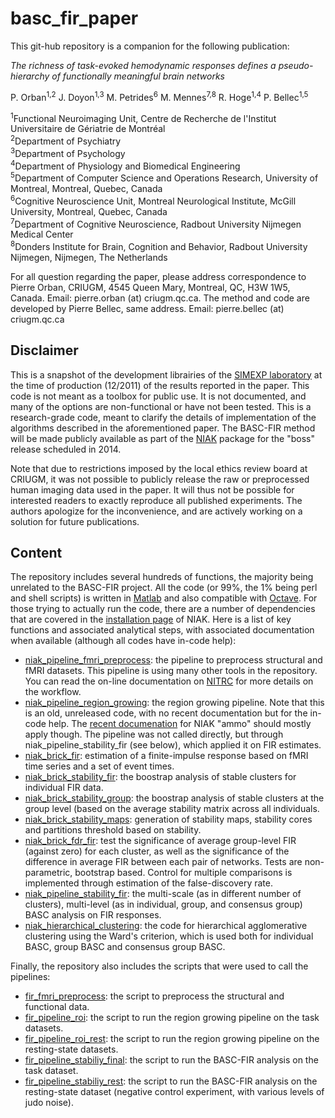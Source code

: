basc_fir_paper
==============

This git-hub repository is a companion for the following publication:

_The richness of task-evoked hemodynamic responses defines a pseudo-hierarchy of functionally meaningful brain networks_

P. Orban<sup>1,2</sup> J. Doyon<sup>1,3</sup> M. Petrides<sup>6</sup> M. Mennes<sup>7,8</sup> R. Hoge<sup>1,4</sup> P. Bellec<sup>1,5</sup>

  <sup>1</sup>Functional Neuroimaging Unit, Centre de Recherche de l'Institut Universitaire de Gériatrie de Montréal  
  <sup>2</sup>Department of Psychiatry  
  <sup>3</sup>Department of Psychology  
  <sup>4</sup>Department of Physiology and Biomedical Engineering  
  <sup>5</sup>Department of Computer Science and Operations Research, University of Montreal, Montreal, Quebec, Canada  
  <sup>6</sup>Cognitive Neuroscience Unit, Montreal Neurological Institute, McGill University, Montreal, Quebec, Canada  
  <sup>7</sup>Department of Cognitive Neuroscience, Radbout University Nijmegen Medical Center  
  <sup>8</sup>Donders Institute for Brain, Cognition and Behavior, Radbout University Nijmegen, Nijmegen, The Netherlands  

For all question regarding the paper, please address correspondence to Pierre Orban, CRIUGM, 4545 Queen Mary, Montreal, QC, H3W 1W5, Canada. Email: pierre.orban (at) criugm.qc.ca. The method and code are developed by Pierre Bellec, same address. Email: pierre.bellec (at) criugm.qc.ca

Disclaimer
----------

This is a snapshot of the development librairies of the [SIMEXP laboratory](http://www.simexp-lab.org) at the time of production (12/2011) of the results reported in the paper. This code is not meant as a toolbox for public use. It is not documented, and many of the options are non-functional or have not been tested. This is a research-grade code, meant to clarify the details of implementation of the algorithms described in the aforementioned paper. The BASC-FIR method will be made publicly available as part of the [NIAK](http://code.google.com/p/niak) package for the "boss" release scheduled in 2014.

Note that due to restrictions imposed by the local ethics review board at CRIUGM, it was not possible to publicly release the raw or preprocessed human imaging data used in the paper. It will thus not be possible for interested readers to exactly reproduce all published experiments. The authors apologize for the inconvenience, and are actively working on a solution for future publications.

Content
-------

The repository includes several hundreds of functions, the majority being unrelated to the BASC-FIR project. All the code (or 99%, the 1% being perl and shell scripts) is written in [Matlab](http://www.mathworks.com/) and also compatible with [Octave](http://www.gnu.org/software/octave/). For those trying to actually run the code, there are a number of dependencies that are covered in the [installation page](http://www.nitrc.org/plugins/mwiki/index.php/niak:Installation) of NIAK. Here is a list of key functions and associated analytical steps, with associated documentation when available (although all codes have in-code help):
  * [niak_pipeline_fmri_preprocess](niak-1233/pipeline/niak_pipeline_fmri_preprocess.m): the pipeline to preprocess structural and fMRI datasets. This pipeline is using many other tools in the repository. You can read the on-line documentation on [NITRC](http://www.nitrc.org/plugins/mwiki/index.php/niak:FmriPreprocessing064) for more details on the workflow.
  * [niak_pipeline_region_growing](basc-714M/pipeline/niak_pipeline_region_growing.m): the region growing pipeline. Note that this is an old, unreleased code, with no recent documentation but for the in-code help. The [recent documenation](http://www.nitrc.org/plugins/mwiki/index.php/niak:RegionGrowing) for NIAK "ammo" should mostly apply though. The pipeline was not called directly, but through niak_pipeline_stability_fir (see below), which applied it on FIR estimates.
  * [niak_brick_fir](basc-714M/bricks/basc/niak_brick_fir.m): estimation of a finite-impulse response based on fMRI time series and a set of event times. 
  * [niak_brick_stability_fir](basc-714M/bricks/basc/niak_brick_stability_fir.m): the boostrap analysis of stable clusters for individual FIR data.
  * [niak_brick_stability_group](basc-714M/bricks/basc/niak_brick_stability_group.m): the boostrap analysis of stable clusters at the group level (based on the average stability matrix across all individuals.
  * [niak_brick_stability_maps](basc-714M/bricks/basc/niak_brick_stability_maps.m): generation of stability maps, stability cores and partitions threshold based on stability.
  * [niak_brick_fdr_fir](basc-714M/bricks/basc/niak_brick_fdr_fir.m): test the significance of average group-level FIR (against zero) for each cluster, as well as the significance of the difference in average FIR between each pair of networks. Tests are non-parametric, bootstrap based. Control for multiple comparisons is implemented through estimation of the false-discovery rate.
  * [niak_pipeline_stability_fir](basc-714M/pipeline/niak_pipeline_stability_fir.m): the multi-scale (as in different number of clusters), multi-level (as in individual, group, and consensus group) BASC analysis on FIR responses.
  * [niak_hierarchical_clustering](niak-1233/commands/clustering/niak_hierarchical_clustering.m): the code for hierarchical agglomerative clustering using the Ward's criterion, which is used both for individual BASC, group BASC and consensus group BASC.
   
Finally, the repository also includes the scripts that were used to call the pipelines:
  * [fir_fmri_preprocess](scripts_analysis/fir_fmri_preprocess.m): the script to preprocess the structural and functional data.
  * [fir_pipeline_roi](scripts_analysis/fir_pipeline_roi.m): the script to run the region growing pipeline on the task datasets.
  * [fir_pipeline_roi_rest](scripts_analysis/fir_pipeline_roi_rest.m): the script to run the region growing pipeline on the resting-state datasets.
  * [fir_pipeline_stabiliy_final](scripts_analysis/fir_pipeline_stability_final.m): the script to run the BASC-FIR analysis on the task dataset.
  * [fir_pipeline_stabiliy_rest](scripts_analysis/fir_pipeline_stability_rest.m): the script to run the BASC-FIR analysis on the resting-state dataset (negative control experiment, with various levels of judo noise).
